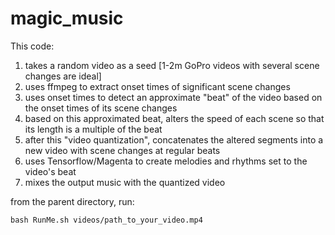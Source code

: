 # magic_music

This code:
1. takes a random video as a seed [1-2m GoPro videos with several scene changes are ideal]
2. uses ffmpeg to extract onset times of significant scene changes
3. uses onset times to detect an approximate "beat" of the video based on the onset times of its scene changes
4. based on this approximated beat, alters the speed of each scene so that its length is a multiple of the beat
5. after this "video quantization", concatenates the altered segments into a new video with scene changes at regular beats
6. uses Tensorflow/Magenta to create melodies and rhythms set to the video's beat
7. mixes the output music with the quantized video

from the parent directory, run:

`bash RunMe.sh videos/path_to_your_video.mp4`
